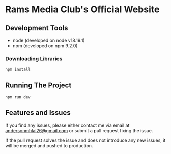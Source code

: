 # Rams Media Club's Official Website

## Development Tools

- node (developed on node v18.19.1)
- npm (developed on npm 9.2.0)

### Downloading Libraries

```sh
npm install
```

## Running The Project

```sh
npm run dev
```

## Features and Issues

If you find any issues, please either contact me via email at andersonmhlai26@gmail.com or submit a pull request fixing the issue.  

If the pull request solves the issue and does not introduce any new issues, it will be merged and pushed to production.